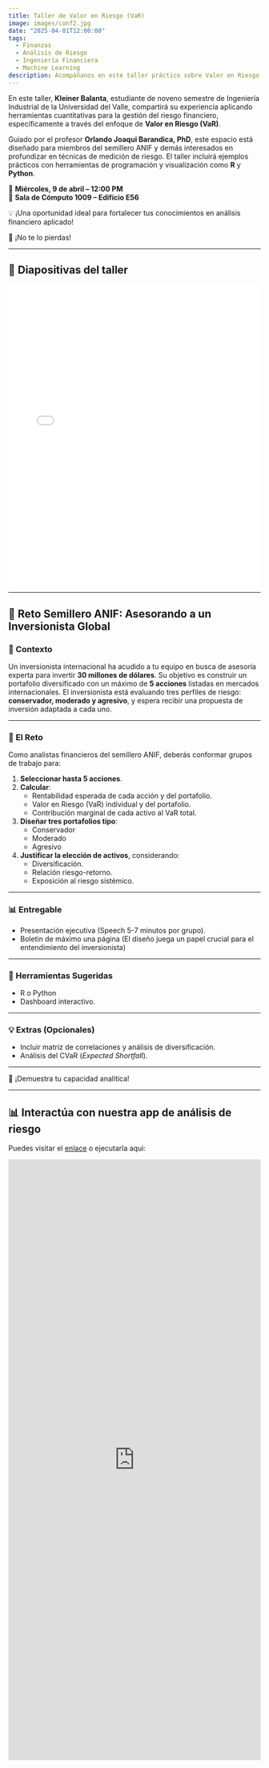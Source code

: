 ```yaml
---
title: Taller de Valor en Riesgo (VaR)
image: images/conf2.jpg
date: "2025-04-01T12:00:00"
tags:  
  - Finanzas  
  - Análisis de Riesgo  
  - Ingeniería Financiera  
  - Machine Learning  
description: Acompáñanos en este taller práctico sobre Valor en Riesgo (VaR), una herramienta clave para la gestión del riesgo financiero.
---
```


En este taller, **Kleiner Balanta**, estudiante de noveno semestre de Ingeniería Industrial de la Universidad del Valle, compartirá su experiencia aplicando herramientas cuantitativas para la gestión del riesgo financiero, específicamente a través del enfoque de **Valor en Riesgo (VaR)**.

Guiado por el profesor **Orlando Joaqui Barandica, PhD**, este espacio está diseñado para miembros del semillero ANIF y demás interesados en profundizar en técnicas de medición de riesgo. El taller incluirá ejemplos prácticos con herramientas de programación y visualización como **R** y **Python**.

📅 **Miércoles, 9 de abril – 12:00 PM**  
📍 **Sala de Cómputo 1009 – Edificio E56**

💡 ¡Una oportunidad ideal para fortalecer tus conocimientos en análisis financiero aplicado!

🚀 ¡No te lo pierdas!

---

## 🎥 Diapositivas del taller




<iframe src="/slides/VaR/VaR.html" width="100%" height="600px" style="border:none;"></iframe>



---

## 💼 Reto Semillero ANIF: Asesorando a un Inversionista Global

### 🎯 Contexto

Un inversionista internacional ha acudido a tu equipo en busca de asesoría experta para invertir **30 millones de dólares**. Su objetivo es construir un portafolio diversificado con un máximo de **5 acciones** listadas en mercados internacionales. El inversionista está evaluando tres perfiles de riesgo: **conservador, moderado y agresivo**, y espera recibir una propuesta de inversión adaptada a cada uno.

---

### 🧠 El Reto

Como analistas financieros del semillero ANIF, deberás conformar grupos de trabajo para:

1. **Seleccionar hasta 5 acciones**.
2. **Calcular**:
   - Rentabilidad esperada de cada acción y del portafolio.
   - Valor en Riesgo (VaR) individual y del portafolio.
   - Contribución marginal de cada activo al VaR total.
3. **Diseñar tres portafolios tipo**:
   - Conservador
   - Moderado
   - Agresivo
4. **Justificar la elección de activos**, considerando:
   - Diversificación.
   - Relación riesgo-retorno.
   - Exposición al riesgo sistémico.

---

### 📊 Entregable

- Presentación ejecutiva (Speech 5-7 minutos por grupo).
- Boletin de máximo una página (El diseño juega un papel crucial para el entendimiento del inversionista)


---

### 🧰 Herramientas Sugeridas

- R o Python
- Dashboard interactivo.

---

### 💡 Extras (Opcionales)

- Incluir matriz de correlaciones y análisis de diversificación.
- Análisis del CVaR (*Expected Shortfall*).

---

🚀 ¡Demuestra tu capacidad analítica!


---

## 📊 Interactúa con nuestra app de análisis de riesgo


Puedes visitar el [enlace](https://juniorjb5.shinyapps.io/TableroVaR/) o ejecutarla aqui:

<iframe src="https://juniorjb5.shinyapps.io/TableroVaR/"
        width="100%" 
        height="1200px" 
        frameborder="0" 
        style="border: none;">
</iframe>







